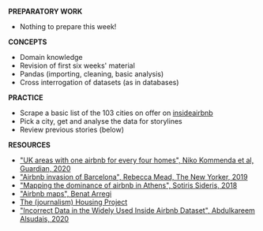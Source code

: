 **PREPARATORY WORK**

- Nothing to prepare this week!

**CONCEPTS**

- Domain knowledge
- Revision of first six weeks' material
- Pandas (importing, cleaning, basic analysis)
- Cross interrogation of datasets (as in databases)

**PRACTICE**

- Scrape a basic list of the 103 cities on offer on [insideairbnb](http://insideairbnb.com/get-the-data.html)
- Pick a city, get and analyse the data for storylines
- Review previous stories (below)

**RESOURCES**

- ["UK areas with one airbnb for every four homes", Niko Kommenda et al, Guardian, 2020](https://www.theguardian.com/technology/2020/feb/20/revealed-the-areas-in-the-uk-with-one-airbnb-for-every-four-homes)
- ["Airbnb invasion of Barcelona", Rebecca Mead, The New Yorker, 2019](https://www.newyorker.com/magazine/2019/04/29/the-airbnb-invasion-of-barcelona)
- ["Mapping the dominance of airbnb in Athens", Sotiris Sideris, 2018](https://medium.com/athenslivegr/mapping-the-dominance-of-airbnb-in-athens-4cb9e0657e80)
- ["Airbnb maps", Benat Arregi](https://barregi.com/airbnbmaps)
- [The (journalism) Housing Project](https://niemanreports.org/articles/journalists-across-europe-collaborate-to-cover-airbnb-and-other-housing-issues/)
- ["Incorrect Data in the Widely Used Inside Airbnb Dataset", Abdulkareem Alsudais, 2020](https://arxiv.org/abs/2007.03019)
